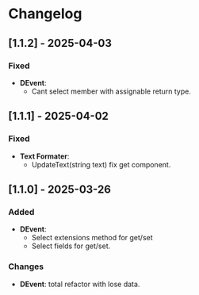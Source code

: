 ﻿# Changelog

## [1.1.2] - 2025-04-03

### Fixed
- **DEvent**:
  - Cant select member with assignable return type.

## [1.1.1] - 2025-04-02

### Fixed
- **Text Formater**:
  - UpdateText(string text) fix get component.

## [1.1.0] - 2025-03-26

### Added
- **DEvent**:
  - Select extensions method for get/set
  - Select fields for get/set.

### Changes
- **DEvent**: total refactor with lose data.